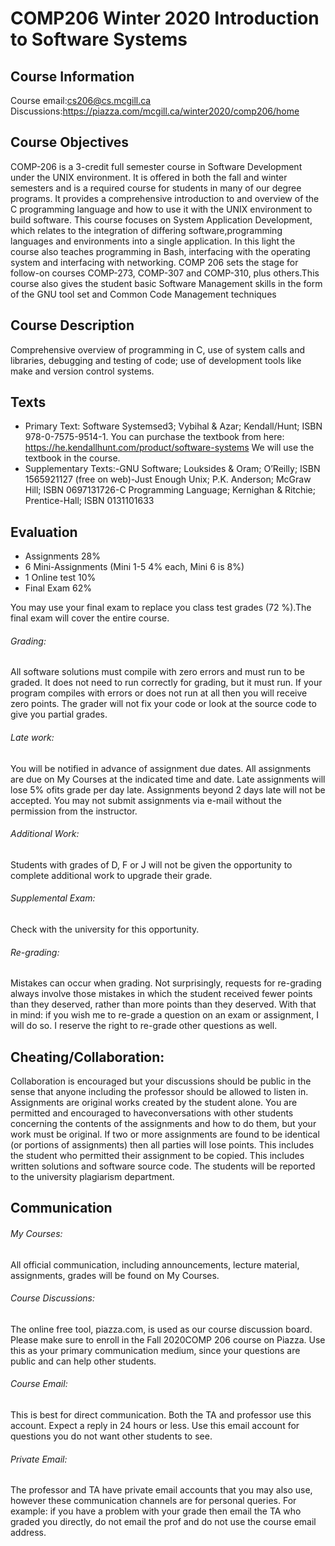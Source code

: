 # COMP206 Winter 2020 Introduction to Software Systems

## Course Information
Course email:cs206@cs.mcgill.ca
Discussions:https://piazza.com/mcgill.ca/winter2020/comp206/home

## Course Objectives
COMP-206 is a 3-credit full semester course in Software Development under the UNIX environment. It is offered in both the fall and winter semesters and is a required course for students in many of our degree programs.  It provides a comprehensive introduction to and overview of the C programming language and how to use it with the UNIX environment to build software. 
This course focuses on System Application Development, which relates to the integration of differing software,programming languages and environments into a single application.  In this light the course also teaches programming in Bash, interfacing with the operating system and interfacing with networking.
COMP 206 sets the stage for follow-on courses COMP-273, COMP-307 and COMP-310, plus others.This course also gives the student basic Software Management skills in the form of the GNU tool set and Common Code Management techniques

## Course Description
Comprehensive overview of programming in C, use of system calls and libraries, debugging and testing of code; use of development tools like make and version control systems.

## Texts
 - Primary Text: Software Systemsed3; Vybihal & Azar; Kendall/Hunt; ISBN 978-0-7575-9514-1. You can purchase the textbook from here: https://he.kendallhunt.com/product/software-systems We will use the textbook in the course.
 - Supplementary Texts:-GNU Software; Louksides & Oram; O’Reilly; ISBN 1565921127 (free on web)-Just Enough Unix; P.K. Anderson; McGraw Hill; ISBN 0697131726-C Programming Language; Kernighan & Ritchie; Prentice-Hall; ISBN 0131101633

## Evaluation
 - Assignments 28%
 - 6 Mini-Assignments (Mini 1-5 4% each, Mini 6 is 8%)
 - 1 Online test 10%
 - Final Exam 62%

You may use your final exam to replace you class test grades (72 %).The final exam will cover the entire course.

###### Grading: 
All software solutions must compile with zero errors and must run to be graded. It does not need to run correctly for grading, but it must run. If your program compiles with errors or does not run at all then you will receive zero points. The grader will not fix your code or look at the source code to give you partial grades.

###### Late work: 
You will be notified in advance of assignment due dates. All assignments are due on My Courses at the indicated time and date. Late assignments will lose 5% ofits grade per day late. Assignments beyond 2 days late will not be accepted. You may not submit assignments via e-mail without the permission from the instructor.

###### Additional Work:
Students with grades of D, F or J will not be given the opportunity to complete additional work to upgrade their grade. 

###### Supplemental Exam: 
Check with the university for this opportunity.

###### Re-grading: 
Mistakes can occur when grading. Not surprisingly, requests for re-grading always involve those mistakes in which the student received fewer points than they deserved, rather than more points than they deserved. With that in mind: if you wish me to re-grade a question on an exam or assignment, I will do so. I reserve the right to re-grade other questions as well.

## Cheating/Collaboration: 
Collaboration is encouraged but your discussions should be public in the sense that anyone including the professor should be allowed to listen in. Assignments are original works created by the student alone. You are permitted and encouraged to haveconversations with other students concerning the contents of the assignments and how to do them, but your work must be original.  If two or more assignments are found to be identical (or portions of assignments) then all parties will lose points.  This includes the student who permitted their assignment to be copied.  This includes written solutions and software source code. The students will be reported to the university plagiarism department.

## Communication

###### My Courses: 
All official communication, including announcements, lecture material, assignments, grades will be found on My Courses.

###### Course Discussions:
The online free tool, piazza.com, is used as our course discussion board. Please make sure to enroll in the Fall 2020COMP 206 course on Piazza. Use this as your primary communication medium, since your questions are public and can help other students.

###### Course Email: 
This is best for direct communication. Both the TA and professor use this account. Expect a reply in 24 hours or less. Use this email account for questions you do not want other students to see. 

###### Private Email:
The professor and TA have private email accounts that you may also use, however these communication channels are for personal queries. For example: if you have a problem with your grade then email the TA who graded you directly, do not email the prof and do not use the course email address.

